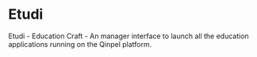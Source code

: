# Etudi

Etudi - Education Craft - An manager interface to launch all the education applications running on the Qinpel platform.
